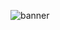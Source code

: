 ![banner](https://user-images.githubusercontent.com/20273059/158246212-830702c8-89cb-4693-b388-1207ac8df072.png)
